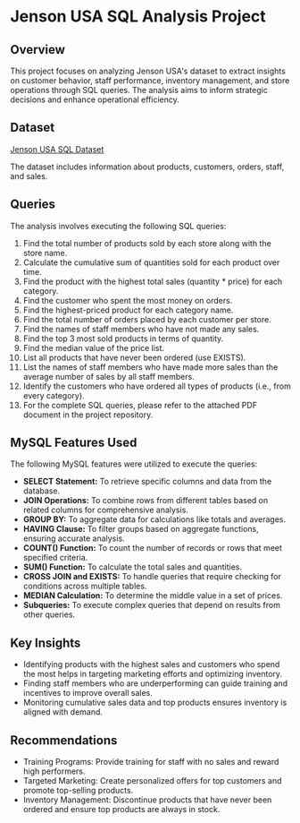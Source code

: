 # Jenson USA SQL Analysis Project
## Overview
This project focuses on analyzing Jenson USA's dataset to extract insights on customer behavior, staff performance, inventory management, and store operations through SQL queries. The analysis aims to inform strategic decisions and enhance operational efficiency.

## Dataset
[Jenson USA SQL Dataset](https://drive.google.com/drive/folders/1feFkClnYME7Be3kjmz-TD2PV1uVkXNAN)

The dataset includes information about products, customers, orders, staff, and sales.

## Queries
The analysis involves executing the following SQL queries:

1. Find the total number of products sold by each store along with the store name.
2. Calculate the cumulative sum of quantities sold for each product over time.
3. Find the product with the highest total sales (quantity * price) for each category.
4. Find the customer who spent the most money on orders.
5. Find the highest-priced product for each category name.
6. Find the total number of orders placed by each customer per store.
7. Find the names of staff members who have not made any sales.
8. Find the top 3 most sold products in terms of quantity.
9. Find the median value of the price list.
10. List all products that have never been ordered (use EXISTS).
11. List the names of staff members who have made more sales than the average number of sales by all staff members.
12. Identify the customers who have ordered all types of products (i.e., from every category).
13. For the complete SQL queries, please refer to the attached PDF document in the project repository.

## MySQL Features Used
The following MySQL features were utilized to execute the queries:

- **SELECT Statement:** To retrieve specific columns and data from the database.
- **JOIN Operations:** To combine rows from different tables based on related columns for comprehensive analysis.
- **GROUP BY:** To aggregate data for calculations like totals and averages.
- **HAVING Clause:** To filter groups based on aggregate functions, ensuring accurate analysis.
- **COUNT() Function:** To count the number of records or rows that meet specified criteria.
- **SUM() Function:** To calculate the total sales and quantities.
- **CROSS JOIN and EXISTS:** To handle queries that require checking for conditions across multiple tables.
- **MEDIAN Calculation:** To determine the middle value in a set of prices.
- **Subqueries:** To execute complex queries that depend on results from other queries.
## Key Insights
- Identifying products with the highest sales and customers who spend the most helps in targeting marketing efforts and optimizing inventory.
- Finding staff members who are underperforming can guide training and incentives to improve overall sales.
- Monitoring cumulative sales data and top products ensures inventory is aligned with demand.
## Recommendations
- Training Programs: Provide training for staff with no sales and reward high performers.
- Targeted Marketing: Create personalized offers for top customers and promote top-selling products.
- Inventory Management: Discontinue products that have never been ordered and ensure top products are always in stock.
